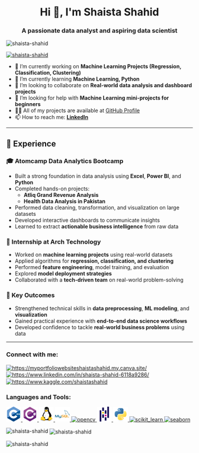 <h1 align="center">Hi 👋, I'm Shaista Shahid</h1>
<h3 align="center">A passionate data analyst and aspiring data scientist</h3>

<p align="left"> <img src="https://komarev.com/ghpvc/?username=shaista-shahid&label=Profile%20views&color=0e75b6&style=flat" alt="shaista-shahid" /> </p>

<p align="left"> <a href="https://github.com/ryo-ma/github-profile-trophy"><img src="https://github-profile-trophy.vercel.app/?username=shaista-shahid" alt="shaista-shahid" /></a> </p>

- 🔭 I’m currently working on **Machine Learning Projects (Regression, Classification, Clustering)**
- 🌱 I’m currently learning **Machine Learning, Python**
- 👯 I’m looking to collaborate on **Real-world data analysis and dashboard projects**
- 🤝 I’m looking for help with **Machine Learning mini-projects for beginners**
- 👨‍💻 All of my projects are available at [GitHub Profile](https://github.com/Shaista-Shahid)
- 📫 How to reach me: **[LinkedIn](https://www.linkedin.com/in/shaista-shahid-6118a9286)**

---

## 📌 Experience

### 🎓 Atomcamp Data Analytics Bootcamp
- Built a strong foundation in data analysis using **Excel**, **Power BI**, and **Python**
- Completed hands-on projects:
  - **Atliq Grand Revenue Analysis**
  - **Health Data Analysis in Pakistan**
- Performed data cleaning, transformation, and visualization on large datasets
- Developed interactive dashboards to communicate insights
- Learned to extract **actionable business intelligence** from raw data

### 💼 Internship at Arch Technology
- Worked on **machine learning projects** using real-world datasets
- Applied algorithms for **regression, classification, and clustering**
- Performed **feature engineering**, model training, and evaluation
- Explored **model deployment strategies**
- Collaborated with a **tech-driven team** on real-world problem-solving

### 🔧 Key Outcomes
- Strengthened technical skills in **data preprocessing**, **ML modeling**, and **visualization**
- Gained practical experience with **end-to-end data science workflows**
- Developed confidence to tackle **real-world business problems** using data

---

<h3 align="left">Connect with me:</h3>
<p align="left">
<a href="https://dev.to/https://myportfoliowebsiteshaistashahid.my.canva.site/" target="blank"><img align="center" src="https://raw.githubusercontent.com/rahuldkjain/github-profile-readme-generator/master/src/images/icons/Social/devto.svg" alt="https://myportfoliowebsiteshaistashahid.my.canva.site/" height="30" width="40" /></a>
<a href="https://www.linkedin.com/in/shaista-shahid-6118a9286/" target="blank"><img align="center" src="https://raw.githubusercontent.com/rahuldkjain/github-profile-readme-generator/master/src/images/icons/Social/linked-in-alt.svg" alt="https://www.linkedin.com/in/shaista-shahid-6118a9286/" height="30" width="40" /></a>
<a href="https://www.kaggle.com/shaistashahid" target="blank"><img align="center" src="https://raw.githubusercontent.com/rahuldkjain/github-profile-readme-generator/master/src/images/icons/Social/kaggle.svg" alt="https://www.kaggle.com/shaistashahid" height="30" width="40" /></a>
</p>

<h3 align="left">Languages and Tools:</h3>
<p align="left"> <a href="https://www.w3schools.com/cpp/" target="_blank" rel="noreferrer"> <img src="https://raw.githubusercontent.com/devicons/devicon/master/icons/cplusplus/cplusplus-original.svg" alt="cplusplus" width="40" height="40"/> </a> <a href="https://www.w3schools.com/cs/" target="_blank" rel="noreferrer"> <img src="https://raw.githubusercontent.com/devicons/devicon/master/icons/csharp/csharp-original.svg" alt="csharp" width="40" height="40"/> </a> <a href="https://www.linux.org/" target="_blank" rel="noreferrer"> <img src="https://raw.githubusercontent.com/devicons/devicon/master/icons/linux/linux-original.svg" alt="linux" width="40" height="40"/> </a> <a href="https://www.mysql.com/" target="_blank" rel="noreferrer"> <img src="https://raw.githubusercontent.com/devicons/devicon/master/icons/mysql/mysql-original-wordmark.svg" alt="mysql" width="40" height="40"/> </a> <a href="https://opencv.org/" target="_blank" rel="noreferrer"> <img src="https://www.vectorlogo.zone/logos/opencv/opencv-icon.svg" alt="opencv" width="40" height="40"/> </a> <a href="https://pandas.pydata.org/" target="_blank" rel="noreferrer"> <img src="https://raw.githubusercontent.com/devicons/devicon/2ae2a900d2f041da66e950e4d48052658d850630/icons/pandas/pandas-original.svg" alt="pandas" width="40" height="40"/> </a> <a href="https://www.python.org" target="_blank" rel="noreferrer"> <img src="https://raw.githubusercontent.com/devicons/devicon/master/icons/python/python-original.svg" alt="python" width="40" height="40"/> </a> <a href="https://scikit-learn.org/" target="_blank" rel="noreferrer"> <img src="https://upload.wikimedia.org/wikipedia/commons/0/05/Scikit_learn_logo_small.svg" alt="scikit_learn" width="40" height="40"/> </a> <a href="https://seaborn.pydata.org/" target="_blank" rel="noreferrer"> <img src="https://seaborn.pydata.org/_images/logo-mark-lightbg.svg" alt="seaborn" width="40" height="40"/> </a> </p>

<p><img align="left" src="https://github-readme-stats.vercel.app/api/top-langs?username=shaista-shahid&show_icons=true&locale=en&layout=compact" alt="shaista-shahid" /></p>

<p>&nbsp;<img align="center" src="https://github-readme-stats.vercel.app/api?username=shaista-shahid&show_icons=true&locale=en" alt="shaista-shahid" /></p>

<p><img align="center" src="https://github-readme-streak-stats.herokuapp.com/?user=shaista-shahid&" alt="shaista-shahid" /></p>
